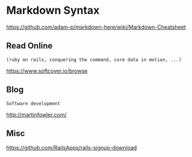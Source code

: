 # Markdown Syntax
https://github.com/adam-p/markdown-here/wiki/Markdown-Cheatsheet

## Read Online 
`(ruby on rails, conquering the command, core data in motion, ...)`

https://www.softcover.io/browse

## Blog
`Software development`

http://martinfowler.com/

## Misc
https://github.com/RailsApps/rails-signup-download
